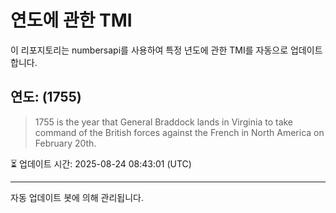 
# 연도에 관한 TMI

이 리포지토리는 numbersapi를 사용하여 특정 년도에 관한 TMI를 자동으로 업데이트합니다.

## 연도: (1755)
> 1755 is the year that General Braddock lands in Virginia to take command of the British forces against the French in North America on February 20th.

⏳ 업데이트 시간: 2025-08-24 08:43:01 (UTC)

---
자동 업데이트 봇에 의해 관리됩니다.

